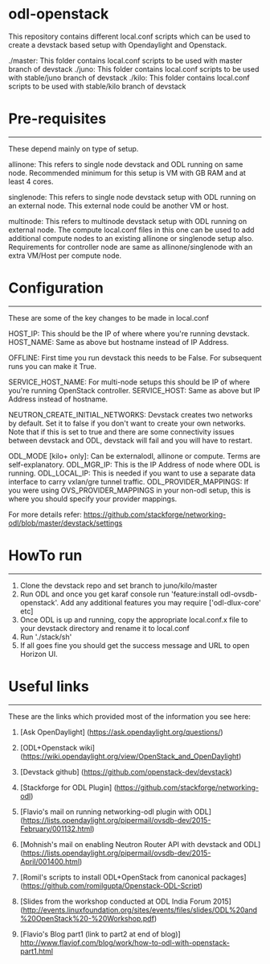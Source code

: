 # odl-openstack
This repository contains different local.conf scripts which can be used to create a devstack based setup with Opendaylight and Openstack.

./master: This folder contains local.conf scripts to be used with master branch of devstack
./juno: This folder contains local.conf scripts to be used with stable/juno branch of devstack
./kilo: This folder contains local.conf scripts to be used with stable/kilo branch of devstack

# Pre-requisites
----------------
These depend mainly on type of setup.

allinone: This refers to single node devstack and ODL running on same node. Recommended minimum for this setup is VM with GB RAM and at least 4 cores.

singlenode: This refers to single node devstack setup with ODL running on an external node. This external node could be another VM or host.

multinode: This refers to multinode devstack setup with ODL running on external node. The compute local.conf files in this one can be used to add additional compute nodes to an existing allinone or singlenode setup also. Requirements for controller node are same as allinone/singlenode with an extra VM/Host per compute node.


# Configuration
---------------
These are some of the key changes to be made in local.conf

HOST_IP: This should be the IP of where where you're running devstack.
HOST_NAME: Same as above but hostname instead of IP Address.

OFFLINE: First time you run devstack this needs to be False. For subsequent runs you can make it True.

SERVICE_HOST_NAME: For multi-node setups this should be IP of where you're running OpenStack controller.
SERVICE_HOST: Same as above but IP Address instead of hostname.

NEUTRON_CREATE_INITIAL_NETWORKS: Devstack creates two networks by default. Set it to false if you don't want to create your own networks. Note that if this is set to true and there are some connectivity issues between devstack and ODL, devstack will fail and you will have to restart.

ODL_MODE [kilo+ only]: Can be externalodl, allinone or compute. Terms are self-explanatory.
ODL_MGR_IP: This is the IP Address of node where ODL is running.
ODL_LOCAL_IP: This is needed if you want to use a separate data interface to carry vxlan/gre tunnel traffic.
ODL_PROVIDER_MAPPINGS: If you were using OVS_PROVIDER_MAPPINGS in your non-odl setup, this is where you should specify your provider mappings.

For more details refer: https://github.com/stackforge/networking-odl/blob/master/devstack/settings

# HowTo run
-----------
1. Clone the devstack repo and set branch to juno/kilo/master
2. Run ODL and once you get karaf console run 'feature:install odl-ovsdb-openstack'. Add any additional features you may require ['odl-dlux-core' etc]
3. Once ODL is up and running, copy the appropriate local.conf.x file to your devstack directory and rename it to local.conf
4. Run './stack/sh'
5. If all goes fine you should get the success message and URL to open Horizon UI.


# Useful links
--------------
These are the links which provided most of the information you see here:

1. [Ask OpenDaylight] (https://ask.opendaylight.org/questions/)
2. [ODL+Openstack wiki] (https://wiki.opendaylight.org/view/OpenStack_and_OpenDaylight)
3. [Devstack github] (https://github.com/openstack-dev/devstack)
4. [Stackforge for ODL Plugin] (https://github.com/stackforge/networking-odl)
5. [Flavio's mail on running networking-odl plugin with ODL] (https://lists.opendaylight.org/pipermail/ovsdb-dev/2015-February/001132.html)
6. [Mohnish's mail on enabling Neutron Router API with devstack and ODL] (https://lists.opendaylight.org/pipermail/ovsdb-dev/2015-April/001400.html)
7. [Romil's scripts to install ODL+OpenStack from canonical packages] (https://github.com/romilgupta/Openstack-ODL-Script)

8. [Slides from the workshop conducted at ODL India Forum 2015]
(http://events.linuxfoundation.org/sites/events/files/slides/ODL%20and%20OpenStack%20-%20Workshop.pdf)

9. [Flavio's Blog part1 (link to part2 at end of blog)] http://www.flaviof.com/blog/work/how-to-odl-with-openstack-part1.html
